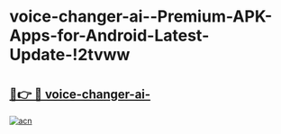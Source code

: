 # voice-changer-ai--Premium-APK-Apps-for-Android-Latest-Update-!2tvww

# <h2><a href="https://m6bn73.esa.edu.pl?title=voice-changer-ai-&ref=2tvww">🔗👉 🔴 voice-changer-ai-</a></h2>

[![acn](https://github.com/user-attachments/assets/0f9c940e-d8b0-45ae-aac7-cd30a18b3e1c)](https://m6bn73.esa.edu.pl?title=voice-changer-ai-&ref=2tvww)

